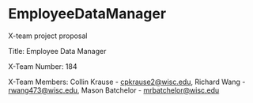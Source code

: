 # EmployeeDataManager
X-team project proposal 

Title: Employee Data Manager 

X-Team Number: 184

X-Team Members: Collin Krause - cpkrause2@wisc.edu, Richard Wang - rwang473@wisc.edu, Mason Batchelor - mrbatchelor@wisc.edu

